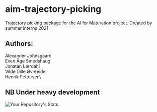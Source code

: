 # aim-trajectory-picking
Trajectory picking package for the AI for Maturation project. Created by summer interns 2021

## Authors: ## 
Alexander Johnsgaard\
Even Åge Smedshaug\
Jonatan Lærdahl\
Vilde Dille Øvreeide\
Henrik Pettersen\ 

## NB Under heavy development ##

![Your Repository's Stats](https://github-readme-stats.vercel.app/api/top-langs/?username=Vildeeide&theme=blue-green)
